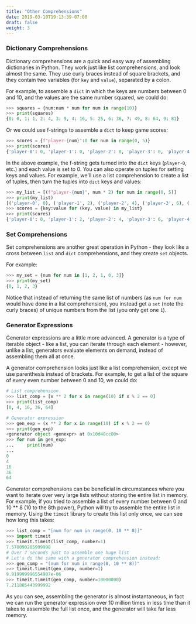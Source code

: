 ```yaml
---
title: "Other Comprehensions"
date: 2019-03-10T19:13:39-07:00
draft: false
weight: 3
---
```


### Dictionary Comprehensions

Dictionary comprehensions are a quick and easy way of assembling dictionaries in Python. They work just like list comprehensions, and look almost the same. They use curly braces instead of square brackets, and they contain two variables (for `key` and `value`), separated by a colon.

For example, to assemble a `dict` in which the keys are numbers between 0 and 10, and the values are the same number squared, we could do:

```python
>>> squares = {num:num * num for num in range(10)}
>>> print(squares)
{0: 0, 1: 1, 2: 4, 3: 9, 4: 16, 5: 25, 6: 36, 7: 49, 8: 64, 9: 81}
```

Or we could use f-strings to assemble a `dict` to keep game scores:

```python
>>> scores = {f"player-{num}":0 for num in range(0, 5)}
>>> print(scores)
{'player-0': 0, 'player-1': 0, 'player-2': 0, 'player-3': 0, 'player-4': 0}
```

In the above example, the f-string gets turned into the `dict` keys (`player-0`, etc.) and each value is set to 0. You can also operate on tuples for setting keys and values. For example, we'll use a list comprehension to create a list of tuples, then turn the tuples into `dict` keys and values:

```python
>>> my_list = [(f"player-{num}", num * 2) for num in range(0, 5)]
>>> print(my_list)
[('player-0', 0), ('player-1', 2), ('player-2', 4), ('player-3', 6), ('player-4', 8)]
>>> scores = {key:value for (key, value) in my_list}
>>> print(scores)
{'player-0': 0, 'player-1': 2, 'player-2': 4, 'player-3': 6, 'player-4': 8}
```

### Set Comprehensions

Set comprehensions are another great operation in Python - they look like a cross between `list` and `dict` comprehensions, and they create `set` objects.

For example:
```python
>>> my_set = {num for num in [1, 2, 1, 0, 3]}
>>> print(my_set)
{0, 1, 2, 3}
```

Notice that instead of returning the same list of numbers (as `num for num` would have done in a list comprehension), you instead get a `set` (note the curly braces) of unique numbers from the list (you only get one `1`).


### Generator Expressions

Generator expressions are a little more advanced. A generator is a type of iterable object - like a list, you can iterate through each element - however, unlike a list, generators evaluate elements on demand, instead of assembling them all at once.

A generator comprehension looks just like a list comprehension, except we use parenthesis instead of brackets. For example, to get a list of the square of every even number between 0 and 10, we could do:

```python
# List comprehension
>>> list_comp = [x ** 2 for x in range(10) if x % 2 == 0]
>>> print(list_comp)
[0, 4, 16, 36, 64]

# Generator expression
>>> gen_exp = (x ** 2 for x in range(10) if x % 2 == 0)
>>> print(gen_exp)
<generator object <genexpr> at 0x10d48cc00>
>>> for num in gen_exp:
...     print(num)
...
0
4
16
36
64
```

Generator comprehensions can be beneficial in circumstances where you want to iterate over very large lists without storing the entire list in memory. For example, if you tried to assemble a list of every number between 0 and 10 ** 8 (10 to the 8th power), Python will try to assemble the entire list in memory. Using the `timeit` library to create this list only once, we can see how long this takes:

```python
>>> list_comp = "[num for num in range(0, 10 ** 8)]"
>>> import timeit
>>> timeit.timeit(list_comp, number=1)
7.578090285999998
# Over 7 seconds just to assemble one huge list
# Let's do the same with a generator comprehension instead:
>>> gen_comp = "(num for num in range(0, 10 ** 8))"
>>> timeit.timeit(gen_comp, number=1)
9.919999996554907e-06
>>> timeit.timeit(gen_comp, number=10000000)
7.211805443999992
```

As you can see, assembling the generator is almost instantaneous, in fact we can run the generator expression over 10 million times in less time than it takes to assemble the full list once, and the generator will take far less memory.